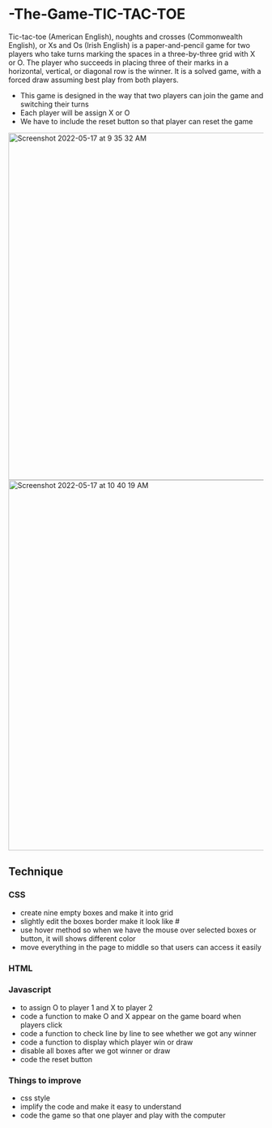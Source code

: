 # -The-Game-TIC-TAC-TOE
Tic-tac-toe (American English), noughts and crosses (Commonwealth English), or Xs and Os (Irish English) is a paper-and-pencil game for two players who take turns marking the spaces in a three-by-three grid with X or O. The player who succeeds in placing three of their marks in a horizontal, vertical, or diagonal row is the winner. It is a solved game, with a forced draw assuming best play from both players.

- This game is designed in the way that two players can join the game and switching their turns
- Each player will be assign X or O
- We have to include the reset button so that player can reset the game

<img width="684" alt="Screenshot 2022-05-17 at 9 35 32 AM" src="https://user-images.githubusercontent.com/104043259/168710605-83d11416-9b90-4154-a880-a45bdd83386b.png">

<img width="730" alt="Screenshot 2022-05-17 at 10 40 19 AM" src="https://user-images.githubusercontent.com/104043259/168717352-fb7cdf59-2f26-45b8-8ddb-b1105e16a7ee.png">


## Technique 

### CSS
- create nine empty boxes and make it into grid
- slightly edit the boxes border make it look like #
- use hover method so when we have the mouse over selected boxes or button, it will shows different color
- move everything in the page to middle so that users can access it easily

### HTML


### Javascript
- to assign O to player 1 and X to player 2
- code a function to make O and X appear on the game board when players click
- code a function to check line by line to see whether we got any winner
- code a function to display which player win or draw
- disable all boxes after we got winner or draw
- code the reset button

### Things to improve
- css style
- implify the code and make it easy to understand
- code the game so that one player and play with the computer

